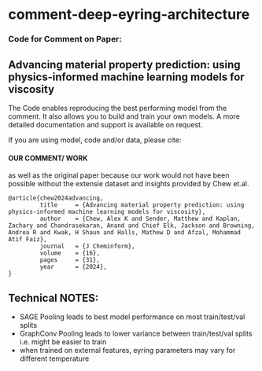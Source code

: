 # comment-deep-eyring-architecture

### Code for Comment on Paper: 
## Advancing material property prediction: using physics-informed machine learning models for viscosity

The Code enables reproducing the best performing model from the comment.
It also allows you to build and train your own models. A more detailed documentation and support is available on request. 

If you are using model, code and/or data, please cite:

#### OUR COMMENT/ WORK

as well as the original paper because our work would not have been possible without the extensie dataset and insights provided by Chew et.al.


```
@article{chew2024advancing,
         title     = {Advancing material property prediction: using physics-informed machine learning models for viscosity},
         author    = {Chew, Alex K and Sender, Matthew and Kaplan, Zachary and Chandrasekaran, Anand and Chief Elk, Jackson and Browning, Andrea R and Kwak, H Shaun and Halls, Mathew D and Afzal, Mohammad Atif Faiz},
         journal   = {J Cheminform},
         volume    = {16},
         pages     = {31},
         year      = {2024},
}
```


## Technical NOTES:

- SAGE Pooling leads to best model performance on most train/test/val splits
- GraphConv Pooling leads to lower variance between train/test/val splits i.e. might be easier to train
- when trained on external features, eyring parameters may vary for different temperature

